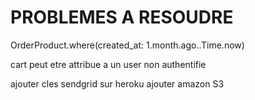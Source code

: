 
# PROBLEMES A RESOUDRE

OrderProduct.where(created_at: 1.month.ago..Time.now)

cart peut etre attribue a un user non authentifie


ajouter cles sendgrid sur heroku
ajouter amazon S3
